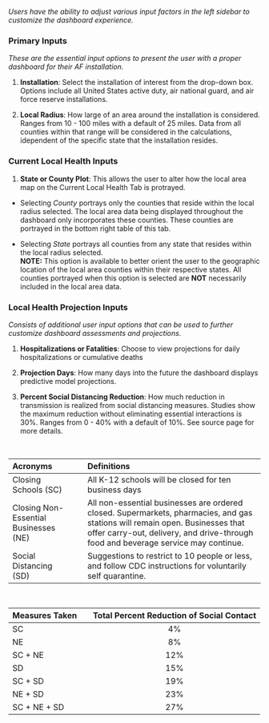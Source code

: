 <style type = "text/css">
.table {
  width: 86%;
  margin-left: 7%;
  margin-right: 7%;
}
</style>
*Users have the ability to adjust various input factors in the left
sidebar to customize the dashboard experience.*

### Primary Inputs

*These are the essential input options to present the user with a proper
dashboard for their AF installation.*

1.  **Installation**: Select the installation of interest from the
    drop-down box. Options include all United States active duty, air
    national guard, and air force reserve installations.

2.  **Local Radius**: How large of an area around the installation is
    considered. Ranges from 10 - 100 miles with a default of 25 miles.
    Data from all counties within that range will be considered in the
    calculations, idependent of the specific state that the installation
    resides.

### Current Local Health Inputs

1.  **State or County Plot**: This allows the user to alter how the
    local area map on the Current Local Health Tab is protrayed.

-   Selecting *County* portrays only the counties that reside within the
    local radius selected. The local area data being displayed
    throughout the dashboard only incorporates these counties. These
    counties are portrayed in the bottom right table of this tab.

-   Selecting *State* portrays all counties from any state that resides
    within the local radius selected.  
    **NOTE:** This option is available to better orient the user to the
    geographic location of the local area counties within their
    respective states. All counties portrayed when this option is
    selected are **NOT** necessarily included in the local area data.

### Local Health Projection Inputs

*Consists of additional user input options that can be used to further
customize dashboard assessments and projections.*
1. **Hospitalizations or Fatalities**: Choose to view projections for 
    daily hospitalizations or cumulative deaths

2.  **Projection Days**: How many days into the future the dashboard
    displays predictive model projections.

3.  **Percent Social Distancing Reduction**: How much reduction in
    transmission is realized from social distancing measures. Studies
    show the maximum reduction without eliminating essential
    interactions is 30%. Ranges from 0 - 40% with a default of 10%. See
    source page for more details.

</br>

<table>
<thead>
<tr class="header">
<th style="text-align: left;">Acronyms</th>
<th></th>
<th style="text-align: left;">Definitions</th>
</tr>
</thead>
<tbody>
<tr class="odd">
<td style="text-align: left;">Closing Schools (SC)</td>
<td></td>
<td style="text-align: left;">All K-12 schools will be closed for ten business days</td>
</tr>
<tr class="even">
<td style="text-align: left;">Closing Non-Essential Businesses (NE)</td>
<td></td>
<td style="text-align: left;">All non-essential businesses are ordered closed. Supermarkets, pharmacies, and gas stations will remain open. Businesses that offer carry-out, delivery, and drive-through food and beverage service may continue.</td>
</tr>
<tr class="odd">
<td style="text-align: left;">Social Distancing (SD)</td>
<td></td>
<td style="text-align: left;">Suggestions to restrict to 10 people or less, and follow CDC instructions for voluntarily self quarantine.</td>
</tr>
</tbody>
</table>

</br>

<table>
<thead>
<tr class="header">
<th style="text-align: left;">Measures Taken</th>
<th></th>
<th style="text-align: center;">Total Percent Reduction of Social Contact</th>
</tr>
</thead>
<tbody>
<tr class="odd">
<td style="text-align: left;">SC</td>
<td></td>
<td style="text-align: center;">4%</td>
</tr>
<tr class="even">
<td style="text-align: left;">NE</td>
<td></td>
<td style="text-align: center;">8%</td>
</tr>
<tr class="odd">
<td style="text-align: left;">SC + NE</td>
<td></td>
<td style="text-align: center;">12%</td>
</tr>
<tr class="even">
<td style="text-align: left;">SD</td>
<td></td>
<td style="text-align: center;">15%</td>
</tr>
<tr class="odd">
<td style="text-align: left;">SC + SD</td>
<td></td>
<td style="text-align: center;">19%</td>
</tr>
<tr class="even">
<td style="text-align: left;">NE + SD</td>
<td></td>
<td style="text-align: center;">23%</td>
</tr>
<tr class="odd">
<td style="text-align: left;">SC + NE + SD</td>
<td></td>
<td style="text-align: center;">27%</td>
</tr>
</tbody>
</table>
